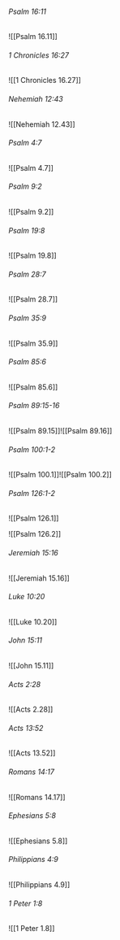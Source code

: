 ###### Psalm 16:11

![[Psalm 16.11]]

###### 1 Chronicles 16:27

![[1 Chronicles 16.27]]

###### Nehemiah 12:43

![[Nehemiah 12.43]]

###### Psalm 4:7

![[Psalm 4.7]]

###### Psalm 9:2

![[Psalm 9.2]]

###### Psalm 19:8

![[Psalm 19.8]]

###### Psalm 28:7

![[Psalm 28.7]]

###### Psalm 35:9

![[Psalm 35.9]]

###### Psalm 85:6

![[Psalm 85.6]]

###### Psalm 89:15-16

![[Psalm 89.15]]![[Psalm 89.16]]

###### Psalm 100:1-2

![[Psalm 100.1]]![[Psalm 100.2]]

###### Psalm 126:1-2

![[Psalm 126.1]]

![[Psalm 126.2]]

###### Jeremiah 15:16

![[Jeremiah 15.16]]

###### Luke 10:20

![[Luke 10.20]]

###### John 15:11

![[John 15.11]]

###### Acts 2:28

![[Acts 2.28]]

###### Acts 13:52

![[Acts 13.52]]

###### Romans 14:17

![[Romans 14.17]]

###### Ephesians 5:8

![[Ephesians 5.8]]

###### Philippians 4:9

![[Philippians 4.9]]

###### 1 Peter 1:8

![[1 Peter 1.8]]